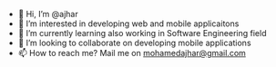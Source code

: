 - 👋 Hi, I’m @ajhar
- 👀 I’m interested in developing web and mobile applicaitons
- 🌱 I’m currently learning also working in Software Engineering field
- 💞️ I’m looking to collaborate on developing mobile applications 
- 📫 How to reach me? Mail me on mohamedajhar@gmail.com

<!---
ajhar/ajhar is a ✨ special ✨ repository because its `README.md` (this file) appears on your GitHub profile.
You can click the Preview link to take a look at your changes.
--->
